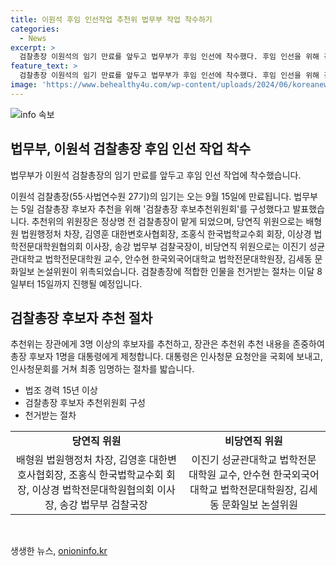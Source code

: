 ```yaml
---
title: 이원석 후임 인선작업 추천위 법무부 작업 착수하기
categories:
  - News
excerpt: >
  검찰총장 이원석의 임기 만료를 앞두고 법무부가 후임 인선에 착수했다. 후임 인선을 위해 검찰총장 후보추천위원회를 구성했으며, 추천위원장은 정상명 전 검찰총장이 맡는다. 후보자는 15년 이상 경력을 가져야 하며, 추천위는 장관에 3명 이상의 후보자를 추천한 뒤 대통령에 제청된다. 후보자는 최종적으로 대통령에 의해 임명된다.
feature_text: >
  검찰총장 이원석의 임기 만료를 앞두고 법무부가 후임 인선에 착수했다. 후임 인선을 위해 검찰총장 후보추천위원회를 구성했으며, 추천위원장은 정상명 전 검찰총장이 맡는다. 후보자는 15년 이상 경력을 가져야 하며, 추천위는 장관에 3명 이상의 후보자를 추천한 뒤 대통령에 제청된다. 후보자는 최종적으로 대통령에 의해 임명된다.
image: 'https://www.behealthy4u.com/wp-content/uploads/2024/06/koreanews.jpg'
---
```


<p><img src="https://www.behealthy4u.com/wp-content/uploads/2024/06/koreanews.jpg" alt="info 속보" /></p>

<h2 data-ke-size="size26">법무부, 이원석 검찰총장 후임 인선 작업 착수</h2>

<p>법무부가 이원석 검찰총장의 임기 만료를 앞두고 후임 인선 작업에 착수했습니다.</p>

<p data-ke-size="size16">이원석 검찰총장(55·사법연수원 27기)의 임기는 오는 9월 15일에 만료됩니다. 법무부는 5일 검찰총장 후보자 추천을 위해 '검찰총장 후보추천위원회'를 구성했다고 발표했습니다. 추천위의 위원장은 정상명 전 검찰총장이 맡게 되었으며, 당연직 위원으로는 배형원 법원행정처 차장, 김영훈 대한변호사협회장, 조홍식 한국법학교수회 회장, 이상경 법학전문대학원협의회 이사장, 송강 법무부 검찰국장이, 비당연직 위원으로는 이진기 성균관대학교 법학전문대학원 교수, 안수현 한국외국어대학교 법학전문대학원장, 김세동 문화일보 논설위원이 위촉되었습니다. 검찰총장에 적합한 인물을 천거받는 절차는 이달 8일부터 15일까지 진행될 예정입니다.</p>

<h2 data-ke-size="size26">검찰총장 후보자 추천 절차</h2>

<p>추천위는 장관에게 3명 이상의 후보자를 추천하고, 장관은 추천위 추천 내용을 존중하여 총장 후보자 1명을 대통령에게 제청합니다. 대통령은 인사청문 요청안을 국회에 보내고, 인사청문회를 거쳐 최종 임명하는 절차를 밟습니다.</p>

<ul>
    <li>법조 경력 15년 이상</li>
    <li>검찰총장 후보자 추천위원회 구성</li>
    <li>천거받는 절차</li>
</ul>

<table>
    <tr>
        <td style="text-align: center; height: 17px;"><b>당연직 위원</b></td>
        <td style="text-align: center; height: 17px;"><b>비당연직 위원</b></td>
    </tr>
    <tr>
        <td style="text-align: center; height: 17px;">배형원 법원행정처 차장, 김영훈 대한변호사협회장, 조홍식 한국법학교수회 회장, 이상경 법학전문대학원협의회 이사장, 송강 법무부 검찰국장</td>
        <td style="text-align: center; height: 17px;">이진기 성균관대학교 법학전문대학원 교수, 안수현 한국외국어대학교 법학전문대학원장, 김세동 문화일보 논설위원</td>
    </tr>
</table>

<p data-ke-size="size16">&nbsp;</p>
생생한 뉴스, <a href="https://onioninfo.kr" rel="dofollow">onioninfo.kr</a>


